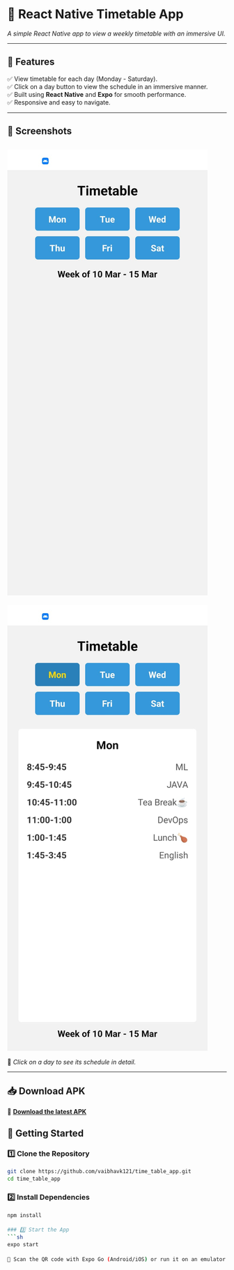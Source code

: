 # 📅 React Native Timetable App  

_A simple React Native app to view a weekly timetable with an immersive UI._

---

## 📌 Features  
✅ View timetable for each day (Monday - Saturday).  
✅ Click on a day button to view the schedule in an immersive manner.  
✅ Built using **React Native** and **Expo** for smooth performance.  
✅ Responsive and easy to navigate.  

---

## 📸 Screenshots  
 ![Home Screen](screenshots/home.jpg) 
 ------------------------------------------------
 ![Timetable View](screenshots/timetable.jpg) 

🔹 _Click on a day to see its schedule in detail._

---

## 📥 Download APK  
🔗 **[Download the latest APK](https://drive.google.com/file/d/1-_6QFA8-_BwfT72bl0PJRyAwbFodRNxH/view?usp=sharing)**  



## 🚀 Getting Started  

### 1️⃣ Clone the Repository  
```sh
git clone https://github.com/vaibhavk121/time_table_app.git
cd time_table_app
```

### 2️⃣ Install Dependencies
```sh
npm install

### 3️⃣ Start the App
```sh
expo start

📱 Scan the QR code with Expo Go (Android/iOS) or run it on an emulator.
